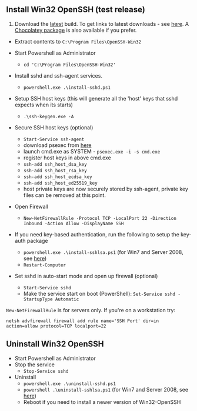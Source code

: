 ## Install Win32 OpenSSH (test release)

1. Download the [latest](https://github.com/PowerShell/Win32-OpenSSH/releases/latest/) build. To get links to latest downloads - see [here](https://github.com/PowerShell/Win32-OpenSSH/wiki/How-to-retrieve-links-to-latest-packages). A [Chocolatey package](https://github.com/PowerShell/Win32-OpenSSH/wiki/Win32-OpenSSH-Automated-Install-and-Upgrade-using-Chocolatey) is also available if you prefer. 
* Extract contents to `C:\Program Files\OpenSSH-Win32`
* Start Powershell as Administrator
     * `cd 'C:\Program Files\OpenSSH-Win32'`
* Install sshd and ssh-agent services. 
     * `powershell.exe .\install-sshd.ps1`
* Setup SSH host keys (this will generate all the 'host' keys that sshd expects when its starts)
     * `.\ssh-keygen.exe -A`
* Secure SSH host keys (optional)
     * `Start-Service ssh-agent`
     * download psexec from [here](https://technet.microsoft.com/en-us/sysinternals/psexec.aspx)
     * launch cmd.exe as SYSTEM - `psexec.exe -i -s cmd.exe`
     * register host keys in above cmd.exe
     * `ssh-add ssh_host_dsa_key`
     * `ssh-add ssh_host_rsa_key`
     * `ssh-add ssh_host_ecdsa_key`
     * `ssh-add ssh_host_ed25519_key`
     * host private keys are now securely stored by ssh-agent, private key files can be removed at this point.
* Open Firewall
     * `New-NetFirewallRule -Protocol TCP -LocalPort 22 -Direction Inbound -Action Allow -DisplayName SSH`
* If you need key-based authentication, run the following to setup the key-auth package
          
    * `powershell.exe .\install-sshlsa.ps1` (for Win7 and Server 2008, see [here](https://github.com/PowerShell/Win32-OpenSSH/issues/189))
    * `Restart-Computer`
* Set sshd in auto-start mode and open up firewall (optional)
     * `Start-Service sshd`
     * Make the service start on boot (PowerShell): `Set-Service sshd -StartupType Automatic`

`New-NetFirewallRule` is for servers only. If you're on a workstation try:

```
netsh advfirewall firewall add rule name='SSH Port' dir=in action=allow protocol=TCP localport=22
```

## Uninstall Win32 OpenSSH

* Start Powershell as Administrator
* Stop the service
     * `Stop-Service sshd`
* Uninstall
     * `powershell.exe .\uninstall-sshd.ps1`
     * `powershell .\uninstall-sshlsa.ps1` (for Win7 and Server 2008, see [here](https://github.com/PowerShell/Win32-OpenSSH/issues/189))
     * Reboot if you need to install a newer version of Win32-OpenSSH
